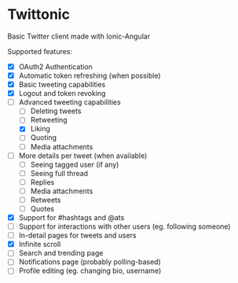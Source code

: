 # Twittonic
Basic Twitter client made with Ionic-Angular

Supported features:
- [X] OAuth2 Authentication
- [X] Automatic token refreshing (when possible)
- [X] Basic tweeting capabilities
- [X] Logout and token revoking
- [ ] Advanced tweeting capabilities
  - [ ] Deleting tweets
  - [ ] Retweeting
  - [X] Liking
  - [ ] Quoting
  - [ ] Media attachments
- [ ] More details per tweet (when available)
  - [ ] Seeing tagged user (if any)
  - [ ] Seeing full thread
  - [ ] Replies
  - [ ] Media attachments
  - [ ] Retweets
  - [ ] Quotes
- [X] Support for #hashtags and @ats
- [ ] Support for interactions with other users (eg. following someone)
- [ ] In-detail pages for tweets and users
- [X] Infinite scroll
- [ ] Search and trending page
- [ ] Notifications page (probably polling-based)
- [ ] Profile editing (eg. changing bio, username)
